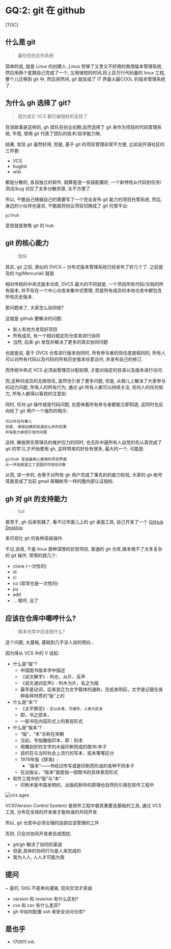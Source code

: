 # GQ:2: git 在 github

[TOC]


## 什么是 git

> 最任性的文件系统

简单的说, 就是 Linux 的创建人 ,Linus 受够了又贵又不好用的商用版本管理系统,
然后用两个星期自己完成了一个,
又用很短的时间,将上百万行代码量的 linux 工程, 整个儿迁移到 git 中,
然后突然间, git 就变成了 IT 界最火最COOL 的版本管理系统了.


## 为什么 gh 选择了 git?

> 因为其它 VCS 都已被很好的支持了

目测故事是这样的, gh 团队在创业初期,自然选择了 git 来作为项目的代码管理系统,
毕竟, 使用 git 代表了团队的技术/自学能力嘛,

结果, 发现 git 虽然好用, 但是, 基于 git 的项目管理非常不方便, 
比如说开源社区的三件套:

- VCS
- buglist
- wiki

都是分散的, 各自独立的软件, 就算是逐一安装配置好,
一个新特性从代码到任务/测试/bug 对应了太多分散资源,
太不方便了.

所以, 干脆自己根据自己的需要写了一个完全发布 git 能力的项目托管系统,
然后, 身边的小伙伴也喜欢, 干脆就将创业项目切换成了 git 托管平台:

    github

意思就是聚焦 git 的 hub.

## git 的核心能力
> 信任

其实, git 之前, 类似的 DVCS ~ 分布式版本管理系统已经发布了好几个了.
之前提及的 hg(Mercurial) 就是.

相对传统的中央式版本仓库, DVCS 最大的不同就是, 一个项目所有代码/文档的所有版本,
并不存在一个中心仓库来集中式管理, 
而是所有成员的本地仓库中都包含所有历史版本.

那问题来了, 大家怎么协同呢?

这就是 github 要解决的问题:

- 新人有地方发现好项目
- 所有成员, 有一个相对稳定的仓库来进行协同
- 当然, 后来 gh 发现并解决了更多的真实协同问题

也就是说, 基于 DVCS 仓库进行版本协同时, 所有参与者的信任度是相同的,
所有人可以对所有代码以及代码的所有历史版本任意访问,
并发布自己的修订.

而传统中央式 VCS 必须由管理员分配权限, 才能对指定的目录以及版本进行访问.

而,这种对成员的无限信任, 虽然也引发了更多问题,
但是, 从根儿上解决了大家参与的动力问题,
所有人的所有行为, 通过 git 所有人都可以持续关注,
任何人的任何努力, 所有人都得以客观的注意到.

同时, 任何 git 操作或是代码问题, 也意味着所有参与者都能立即知道,
这同时也反向给了 git 用户一个强烈的暗示:

    可以作任何事儿
    但是, 请保证确实知道这么作的后果
    并有能力承担引发的问题

这样, 解放原先管理员的维护压力的同时, 
也无形中逼所有人自觉的先认真完成了 git 的学习,才开始使用 gh,
这样带来的好处有很多, 
最大的一个, 可能是:
    
    github 变成最用心使用的项目界面
    从一开始就竖立了坚固的可信任印象

从而, 进一步的, 也等于对所有 gh 用户完成了事先的的能力检验,
大家的 gh 帐号简直变成了当前 gmail 邮箱帐号一样的圈内部认证指标.

## gh 对 git 的支持能力
> full

甚至于, gh 后来有銭了, 看不过市面儿上的 git 桌面工具, 自己开发了一个
[GitHub Desktop](https://desktop.github.com/)

来可视化 git 的各种高级操作.

不过,讲真, 不是 linux 那种深厚的巨型项目,
普通的 git 仓库,根本用不了太多复杂的 git 操作, 常用的就几个:

- clone (一次性的)
- st
- ci
- co (常常也是一次性的)
- pu
- add
- ... 嗯哼, 没了


## 应该在仓库中嗯哼什么?

> 版本仓库中应该放什么?

这个问题, 太基础, 基础到几乎没人说的明白...

因为得从 VCS 中的 V 说起:

- 什么是"版"?
    + 中国图书版本学中描述
    + 《说文解字》: 判也，从片，反声 
    + 《说文通训定声》: 判木为片，名之为版 
    + 最早是动词，后来变迁为文字载体的通称，在纸发明前，文字是记载在各种各样材质的“版”上的 
- 什么是"本"?
    + 《太平御览》: `定以杀青，可缮写，上素为定本`
    + 即，书之原本，
    + 一部书在内容形式上的表现形式 
- 什么是"版本"?
    + “版”，“本”合称在宋朝
    + 当初，专指雕版印本，即：刻本 
    + 用雕刻好的文字的木版印刷而成的图书/本子
    + 目的在与当时社会上流行的写本，拓本等等区分
    + 1979年版《辞海》:
        * “版本”——书经过传写或是印刷而形成的各种不同本子 
    + 在出版业，“版本”就是指一部图书的具体表现形式 
- 软件工程中的“版”与“本”
    + 印刷术是中国发明的，出版机制中的原理也自然的引用在软件工程中 


![vcs ages](http://www.oschina.net/uploads/img/201011/22074440_ix8m.png)

VCS(Version Control System) 是软件工程中极其重要且基础的工具,
通过 VCS 工具, 分布在全球的开发者才能和谐的共同开发.


所以, git 仓库中必须合理的追踪应该管理的工件

否则, 只会对协同开发者告成困扰:

- git/gh 解决了协同的渠道
- 但是,具体的协同行为是人来完成的
- 我为人人, 人人才可能为我


## 提问
~ 是的, GitQ 不是单向灌输, 双向交流才真诚

- version 和 reverion 有什么区别?
- cvs 和 csv 有什么差异?
- gh 中如何配置 ssh 来安全访问仓库?


## 是也乎

- 170911 init.

